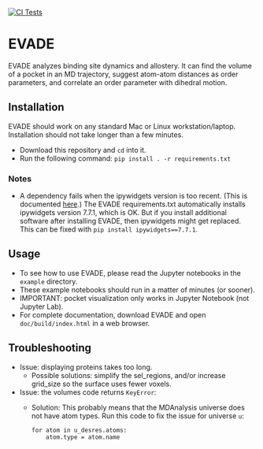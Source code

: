 [![CI Tests](https://github.com/laulab-johnshopkins/EVADE/actions/workflows/python-app.yml/badge.svg)](https://github.com/laulab-johnshopkins/EVADE/actions/workflows/python-app.yml)

# EVADE

EVADE analyzes binding site dynamics and allostery. It can find the volume of a pocket in an MD trajectory, suggest atom-atom distances as order parameters, and correlate an order parameter with dihedral motion.

## Installation
EVADE should work on any standard Mac or Linux workstation/laptop.  Installation should not take longer than a few minutes.
* Download this repository and `cd` into it.
* Run the following command:
    `pip install . -r requirements.txt`

        
### Notes
* A dependency fails when the ipywidgets version is too recent.  (This is documented [here](https://github.com/pyvista/pyvista/issues/3274).)  The EVADE requirements.txt automatically installs ipywidgets version 7.7.1, which is OK.  But if you install additional software after installing EVADE, then ipywidgets might get replaced.  This can be fixed with `pip install ipywidgets==7.7.1`.

## Usage
* To see how to use EVADE, please read the Jupyter notebooks in the `example` directory.
* These example notebooks should run in a matter of minutes (or sooner).
* IMPORTANT: pocket visualization only works in Jupyter Notebook (not Jupyter Lab).
* For complete documentation, download EVADE and open `doc/build/index.html` in a web browser.

## Troubleshooting
* Issue: displaying proteins takes too long.
  * Possible solutions: simplify the sel\_regions, and/or increase grid\_size so the surface uses fewer voxels.
* Issue: the volumes code returns `KeyError`:
  * Solution: This probably means that the MDAnalysis universe does not have atom types.  Run this code to fix the issue for universe `u`:
  
      ```
      for atom in u_desres.atoms:
          atom.type = atom.name
      ```
